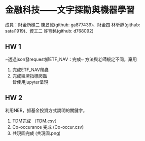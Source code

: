 # 金融科技——文字探勘與機器學習
成員：財金所碩二 陳昱誠(github: ga877439)、財金四 林昕靜(github: satai1919)、資工二 許育銘(github: d768092)



## HW 1
~透過json發request抓ETF_NAV：完成~ 方法與老師規定不同，棄用

1. 完成ETF_NAV爬蟲
2. 完成經濟指標爬蟲\
皆使用jupyter呈現


## HW 2

利用NER，抓基金投資方式說明的關鍵字。

1. TDM完成 （TDM.csv）
2. Co-occurance 完成 (Co-occur.csv)
3. 共現圖完成 (共現圖.png)

